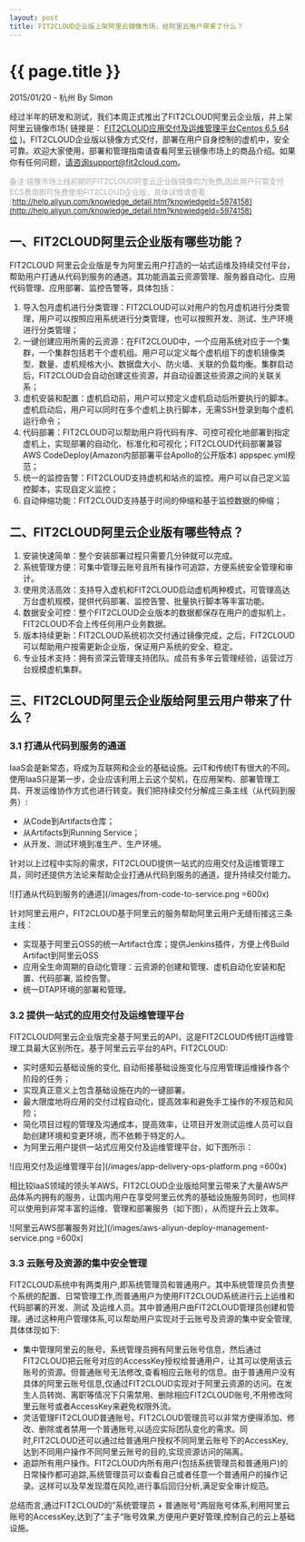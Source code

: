 ```yaml
---
layout: post
title: FIT2CLOUD企业版上架阿里云镜像市场，给阿里云用户带来了什么？
---
```


{{ page.title }}
================

<p class="meta">2015/01/20 - 杭州 By Simon</p>

经过半年的研发和测试，我们本周正式推出了FIT2CLOUD阿里云企业版，并上架阿里云镜像市场( 链接是： [FIT2CLOUD应用交付及运维管理平台Centos 6.5 64位](http://market.aliyun.com/imageproduct/15-123826001-jxsc000119.html) )。FIT2CLOUD企业版以镜像方式交付，部署在用户自身控制的虚机中，安全可靠。欢迎大家使用，部署和管理指南请查看阿里云镜像市场上的商品介绍。如果你有任何问题，请咨询support@fit2cloud.com。

<font color="#aaa" size="2">备注:镜像市场上线初期的FIT2CLOUD阿里云企业版镜像均为免费,因此用户只需支付ECS费用即可免费使用FIT2CLOUD企业版，具体详情请查看:​ [http://help.aliyun.com/knowledge_detail.htm?knowledgeId=5974158](http://help.aliyun.com/knowledge_detail.htm?knowledgeId=5974158)</font>

<h2>一、FIT2CLOUD阿里云企业版有哪些功能？</h2>

FIT2CLOUD 阿里云企业版是专为阿里云用户打造的一站式运维及持续交付平台，帮助用户打通从代码到服务的通道。其功能涵盖云资源管理、服务器自动化、应用代码管理、应用部署、监控告警等，具体包括：

 1. 导入包月虚机进行分类管理：FIT2CLOUD可以对用户的包月虚机进行分类管理，用户可以按照应用系统进行分类管理，也可以按照开发、测试、生产环境进行分类管理；
 2. 一键创建应用所需的云资源：在FIT2CLOUD中，一个应用系统对应于一个集群，一个集群包括若干个虚机组。用户可以定义每个虚机组下的虚机镜像类型、数量、虚机规格大小、数据盘大小、防火墙、关联的负载均衡。集群启动后，FIT2CLOUD会自动创建这些资源，并自动设置这些资源之间的关联关系；
 3. 虚机安装和配置：虚机启动前，用户可以预定义虚机启动后所要执行的脚本。虚机启动后，用户可以同时在多个虚机上执行脚本，无需SSH登录到每个虚机运行命令；
 4. 代码部署：FIT2CLOUD可以帮助用户将代码有序、可控可视化地部署到指定虚机上，实现部署的自动化、标准化和可视化；FIT2CLOUD代码部署兼容AWS CodeDeploy(Amazon内部部署平台Apollo的公开版本) appspec.yml规范；
 5. 统一的监控告警：FIT2CLOUD支持虚机和站点的监控。用户可以自己定义监控脚本，实现自定义监控；
 6. 自动伸缩功能：FIT2CLOUD支持基于时间的伸缩和基于监控数据的伸缩；

<h2>二、FIT2CLOUD阿里云企业版有哪些特点？</h2>

 1. 安装快速简单：整个安装部署过程只需要几分钟就可以完成。
 2. 系统管理方便：可集中管理云账号且所有操作可追踪，方便系统安全管理和审计。
 3. 使用灵活高效：支持导入虚机和FIT2CLOUD启动虚机两种模式，可管理高达万台虚机规模，提供代码部署、监控告警、批量执行脚本等丰富功能。
 4. 数据安全可控：整个FIT2CLOUD企业版本的数据都保存在用户的虚拟机上，FIT2CLOUD不会上传任何用户业务数据。
 5. 版本持续更新：FIT2CLOUD系统初次交付通过镜像完成，之后，FIT2CLOUD可以帮助用户按需更新企业版，保证用户系统的安全、稳定。
 6. 专业技术支持：拥有资深云管理支持团队。成员有多年云管理经验，运营过万台规模虚机集群。

<h2>三、FIT2CLOUD阿里云企业版给阿里云用户带来了什么？</h2>

<h3>3.1 打通从代码到服务的通道</h3>

IaaS会是新常态，将成为互联网和企业的基础设施。云IT和传统IT有很大的不同。 使用IaaS只是第一步，企业应该利用上云这个契机，在应用架构、部署管理工具、开发运维协作方式也进行转变。我们把持续交付分解成三条主线（从代码到服务）:
 
 * 从Code到Artifacts仓库；
 * 从Artifacts到Running Service；
 * 从开发、测试环境到准生产、生产环境。

针对以上过程中实际的需求，FIT2CLOUD提供一站式的应用交付及运维管理工具，同时还提供方法论来帮助企业打通从代码到服务的通道，提升持续交付能力。

![打通从代码到服务的通道](/images/from-code-to-service.png =600x)

针对阿里云用户，FIT2CLOUD基于阿里云的服务帮助阿里云用户无缝衔接这三条主线：

 * 实现基于阿里云OSS的统一Artifact仓库；提供Jenkins插件，方便上传Build Artifact到阿里云OSS
 * 应用全生命周期的自动化管理：云资源的创建和管理、虚机自动化安装和配置、代码部署, 监控告警。
 * 统一DTAP环境的部署和管理。

<h3>3.2 提供一站式的应用交付及运维管理平台</h3>

FIT2CLOUD阿里云企业版完全基于阿里云的API，这是FIT2CLOUD传统IT运维管理工具最大区别所在。基于阿里云云平台的API，FIT2CLOUD:

 * 实时感知云基础设施的变化, 自动衔接基础设施变化与应用管理运维操作各个阶段的任务；
 * 实现真正意义上包含基础设施在内的一键部署。
 * 最大限度地将应用的交付过程自动化，提高效率和避免手工操作的不规范和风险；
 * 简化项目过程的管理及沟通成本，提高效率，让项目开发测试运维人员可以自助创建环境和变更环境，而不依赖于特定的人。
 * 为阿里云用户提供一站式应用交付及运维管理平台，如下图所示：
 
 ![应用交付及运维管理平台](/images/app-delivery-ops-platform.png =600x)

相比较IaaS领域的领头羊AWS，FIT2CLOUD企业版给阿里云带来了大量AWS产品体系内拥有的服务，让国内用户在享受阿里云优秀的基础设施服务同时，也同样可以使用到非常丰富的运维、管理和部署服务（如下图），从而提升云上效率。

![阿里云AWS部署服务对比](/images/aws-aliyun-deploy-management-service.png =600x)

<h3>3.3 云账号及资源的集中安全管理</h3>

FIT2CLOUD系统中有两类用户,即系统管理员和普通用户。其中系统管理员负责整个系统的配置、日常管理工作,而普通用户为使用FIT2CLOUD系统进行云上运维和代码部署的开发、测试
及运维人员。其中普通用户由FIT2CLOUD管理员创建和管理。通过这种用户管理体系,可以帮助用户实现对于云账号及资源的集中安全管理,具体体现如下: 

 * 集中管理阿里云的账号。系统管理员拥有阿里云账号信息，然后通过FIT2CLOUD把云账号对应的AccessKey授权给普通用户，让其可以使用该云账号的资源。但普通账号无法修改,查看相应云账号的信息。由于普通用户没有具体的阿里云账号信息,仅通过FIT2CLOUD实现对于阿里云资源的访问。在发生人员转岗、离职等情况下只需禁用、删除相应FIT2CLOUD账号,不用修改阿里云账号或者AccessKey来避免权限外流。 
 * 灵活管理FIT2CLOUD普通账号。FIT2CLOUD管理员可以非常方便得添加、修改、删除或者禁用一个普通账号,以适应实际团队变化的需求。同时,FIT2CLOUD还可以通过给普通用户授权不同阿里云账号下的AccessKey,达到不同用户操作不同阿里云账号的目的,实现资源访问的隔离。 
 * 追踪所有用户操作。FIT2CLOUD内所有用户(包括系统管理员和普通用户)的日常操作都可追踪,系统管理员可以查看自己或者任意一个普通用户的操作记录。这样可以及早发现潜在风险,进行事后回归分析,满足安全审计规范。 

总结而言,通过FIT2CLOUD的”系统管理员 + 普通账号“两层账号体系,利用阿里云账号的AccessKey,达到了”主­子“账号效果,方便用户更好管理,控制自己的云上基础设施。
